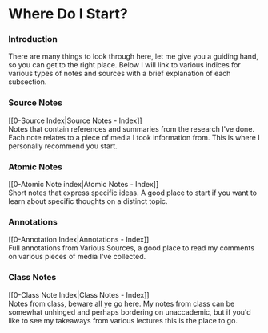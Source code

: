 # Where Do I Start?

### Introduction
There are many things to look through here, let me give you a guiding hand, so you can get to the right place. Below I will link to various indices for various types of notes and sources with a brief explanation of each subsection.

### Source Notes
 [[0-Source Index|Source Notes - Index]] <br>
 Notes that contain references and summaries from the research I've done. Each note relates to a piece of media I took information from. This is where I personally recommend you start.


### Atomic Notes
 [[0-Atomic Note index|Atomic Notes - Index]] <br>
 Short notes that express specific ideas. A good place to start if you want to learn about specific thoughts on a distinct topic.


### Annotations
 [[0-Annotation Index|Annotations - Index]] <br>
 Full annotations from Various Sources, a good place to read my comments on various pieces of media I've collected.


### Class Notes
 [[0-Class Note Index|Class Notes - Index]]<br>
 Notes from class, beware all ye go here. My notes from class can be somewhat unhinged and perhaps bordering on unaccademic, but if you'd like to see my takeaways from various lectures this is the place to go.



